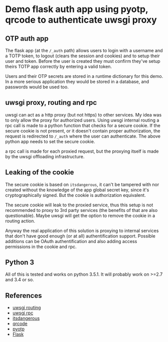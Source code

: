 # Demo flask auth app using pyotp, qrcode to authenticate uwsgi proxy

## OTP auth app

The flask app (at the `/_auth` path) allows users to login with a username and a TOTP token,
to logout (clears the session and cookies) and to setup their user and token. Before the user is created
they must confirm they've setup theirs TOTP app correctly by entering a valid token.

Users and their OTP secrets are stored in a runtime dictionary for this demo. In a more serious
application they would be stored in a database, and passwords would be used too.

## uwsgi proxy, routing and rpc

uwsgi can act as a http proxy (but not https) to other services. My idea was to only allow the proxy for
authorized users. Using uwsgi internal routing a rpc call is made to a python function that checks for a
secure cookie. If the secure cookie is not present, or it doesn't contain proper authorization, the request
is redirected to `/_auth` where the user can authenticate. The above python app needs to set the secure cookie.

a rpc call is made for each proxied request, but the proxying itself is made by the uwsgi offloading infrastructure.

## Leaking of the cookie

The secure cookie is based on `itsdangerous`, it can't be tampered with nor created without the knowledge of the
app global secret key, since it's cryptographically signed. But the cookie is authorization equivalent.

The secure cookie will leak to the proxied service, thus this setup is not recommended to proxy to 3rd party services
(the benefits of that are also questionable). Maybe uwsgi will get the option to remove the cookie in a routing action.

Anyway the real application of this solution is proxying to internal services that don't have good enough (or at all)
authentification support. Possible additions can be OAuth authentification and also adding access permissions in the
cookie and rpc.

## Python 3

All of this is tested and works on python 3.5.1. It will probably work on >=2.7 and 3.4 or so.

## References

* [uwsgi routing](http://uwsgi-docs.readthedocs.org/en/latest/InternalRouting.html)
* [uwsgi rpc](http://uwsgi-docs.readthedocs.org/en/latest/RPC.html)
* [itsdangerous](http://pythonhosted.org/itsdangerous/)
* [qrcode](https://pypi.python.org/pypi/qrcode)
* [pyotp](https://pyotp.readthedocs.org)
* [Flask](http://flask.pocoo.org/)
